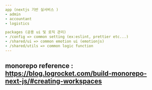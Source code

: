 ```yaml
---
app (nextjs 기반 실서비스 )
- admin
- accountant
- logistics

packages (공용 ui 및 로직 관리)
- /config => common setting (ex:eslint, prettier etc...)
- /shared/ui => common emotion ui (emotionjs)
- /shared/utils => common logic function
---
```


## monorepo reference : https://blog.logrocket.com/build-monorepo-next-js/#creating-workspaces
